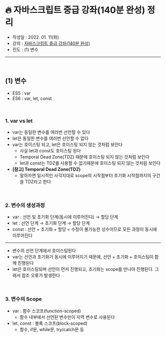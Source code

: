 # 🔥 자바스크립트 중급 강좌(140분 완성) 정리

- 작성일 : 2022. 01. 11(화)
- 강의 : <a href="https://youtu.be/4_WLS9Lj6n4">자바스크립트 중급 강좌(140분 완성)</a>
- 진도 : (1) 변수

<hr>
<br>

## (1) 변수
- ES5 : var
- ES6 : var, let, const

<br>

### **1. var vs let**
- var는 동일한 변수를 여러번 선언할 수 있다
- let은 동일한 변수를 여러번 선언할 수 없다
- var는 호이스팅 되고, let은 호이스팅 되지 않는 것처럼 보인다
    - 사실 let과 const도 호이스팅 된다
    - Temporal Dead Zone(TDZ) 때문에 호이스팅 되지 않는 것처럼 보인다
    - let과 const는 TDZ를 사용할 수 없기때문에 호이스팅 되지 않는 것처럼 보인다
- **[참고] Temporal Dead Zone(TDZ)**
    - 말하자면 일시적인 사각지대로 scope의 시작점부터 초기화 시작점까지의 구간을 TDZ라고 한다

<br>

### **2. 변수의 생성과정**
- var : 선언 및 초기화 단계(동시에 이루어진다) → 할당 단계
- let : 선언 단계 → 초기화 단계 → 할당 단계
- const : 선언 + 초기화 + 할당 = 수정이 불가능한 상수이므로 모든 과정이 동시에 이루어진다
<hr>

- 변수의 선언 단계에서 호이스팅된다
- var는 선언과 초기화가 동시에 이루어지기 때문에, 선언 + 초기화 + 호이스팅이 함께 진행된다
- let은 호이스팅되며 선언이 먼저 진행되고, 초기화는 scope를 만나야 진행된다. 그래서 참조 오류가 발생한다

<br>

### **3. 변수의 Scope**
- var : 함수 스코프(function-scoped)
    - 함수 내부에서 선언된 변수만이 지역 변수로 사용된다
- let, const : 블록 스코프(block-scoped) 
    - 함수, if문, while문, try/catch문 등


